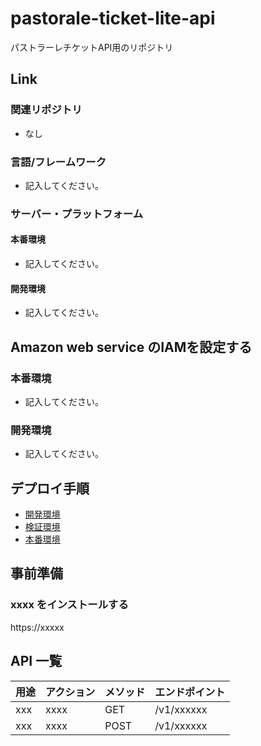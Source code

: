 # pastorale-ticket-lite-api

パストラーレチケットAPI用のリポジトリ

## Link

### 関連リポジトリ

- なし

### 言語/フレームワーク

- 記入してください。

### サーバー・プラットフォーム

#### 本番環境

- 記入してください。

#### 開発環境

- 記入してください。

## Amazon web service のIAMを設定する

### 本番環境

- 記入してください。

### 開発環境

- 記入してください。

## デプロイ手順

- [開発環境](docs/deploy-manual.dev.md)
- [検証環境](docs/deploy-manual.stg.md)
- [本番環境](docs/deploy-manual.prod.md)

## 事前準備

### xxxx をインストールする

https://xxxxx

## API 一覧

| 用途                       | アクション                   | メソッド | エンドポイント                                              |
| -------------------------- | ---------------------------- | -------- | ----------------------------------------------------------- |
| xxx   | xxxx                     | GET      | /v1/xxxxxx                                 |
| xxx   | xxxx                     | POST      | /v1/xxxxxx                   |
